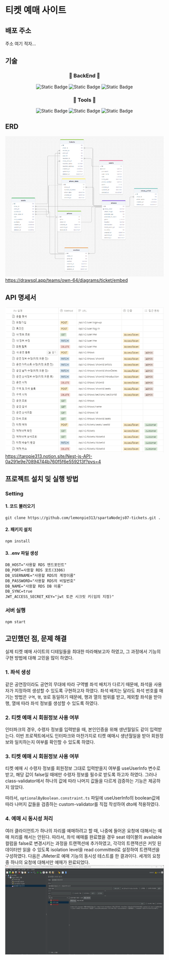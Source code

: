 # 티켓 예매 사이트
## 배포 주소
주소 여기 적자...

## 기술
<h3 align="center">🍋 BackEnd 🍋</h3>
<div align="center">
<img alt="Static Badge" src="https://img.shields.io/badge/-Typescript-%233178C6?style=flat-square&logo=typescript&logoColor=white">
<img alt="Static Badge" src="https://img.shields.io/badge/-Nest.js-%23E0234E?style=flat-square&logo=nestjs&logoColor=white">
<img alt="Static Badge" src="https://img.shields.io/badge/-typeORM-%23FE0803?style=flat-square&logo=typeorm&logoColor=white">
</div>

<h3 align="center">🍋 Tools 🍋</h3>
<div align="center">
<img alt="Static Badge" src="https://img.shields.io/badge/-Git-%23F05032?style=flat-square&logo=git&logoColor=white">
<img alt="Static Badge" src="https://img.shields.io/badge/-Github-%23181717?style=flat-square&logo=github&logoColor=white">
<img alt="Static Badge" src="https://img.shields.io/badge/-Vscode-%23007ACC?style=flat-square&logo=visualstudiocode&logoColor=white">
</div>

## ERD
![ex_screenshot](./erd.png)
https://drawsql.app/teams/own-64/diagrams/ticket/embed


## API 명세서
![ex_screenshot](./api.png)
https://taropie313.notion.site/Nest-js-API-0a291e9e70894744b760f5f6e559213f?pvs=4

## 프로젝트 설치 및 실행 방법
### Setting
#### 1. 코드 불러오기
```
git clone https://github.com/lemonpie313/spartaNodejs07-tickets.git .
```

#### 2. 패키지 설치
```
npm install
```

#### 3. .env 파일 생성
```
DB_HOST="사용할 RDS 엔드포인트"
DB_PORT=사용할 RDS 포트(3306)
DB_USERNAME="사용할 RDS의 계정이름"
DB_PASSWORD="사용할 RDS의 비밀번호"
DB_NAME="사용할 RDS DB 이름"
DB_SYNC=true
JWT_ACCESS_SECRET_KEY="jwt 토큰 시크릿 키(임의 지정)"
```

### 서버 실행
```
npm start
```

## 고민했던 점, 문제 해결
실제 티켓 예매 사이트의 디테일들을 최대한 따라해보고자 하였고, 그 과정에서 기능의 구현 방법에 대해 고민을 많이 하였다.

### 1. 좌석 생성
같은 공연장이라도 공연의 무대에 따라 구역별 좌석 배치가 다르기 때문에, 좌석을 사용자가 지정하여 생성할 수 있도록 구현하고자 하였다. 좌석 배치는 달라도 좌석 번호를 매기는 방법은 ```구역```, ```행```, ```열```로 동일하기 때문에, 행과 열의 범위를 받고, 제외할 좌석을 받아 행, 열에 따라 좌석 정보를 생성할 수 있도록 하였다.

### 2. 티켓 예매 시 회원정보 사용 여부
인터파크의 경우, 수령자 정보를 입력받을 때, 본인인증을 위해 생년월일도 같이 입력받는다. 이번 프로젝트에서도 인터파크와 마찬가지로 티켓 예매시 생년월일을 받아 회원정보와 일치하는지 여부를 확인할 수 있도록 하였다.


### 3. 티켓 예매 시 회원정보 사용 여부
티켓 예매 시 수령자 정보를 회원정보 그대로 입력받을지 여부를 useUserInfo 변수로 받고, 해당 값이 false일 때에만 수령자 정보를 필수로 받도록 하고자 하였다. 그러나 class-validator에서 하나의 값에 따라 나머지 값들을 다르게 검증하는 기능은 제공하지 않았다.

따라서, ```optionalByBoolean.constraint.ts``` 파일에 useUserInfo의 boolean값에 따라 나머지 값들을 검증하는 custom-validator를 직접 작성하여 dto에 적용하였다.

### 4. 예매 시 동시성 처리
여러 클라이언트가 하나의 자리를 예매하려고 할 때, 나중에 들어온 요청에 대해서는 예매 처리를 해서는 안된다. 따라서, 좌석 예매를 완료했을 경우 seat 테이블의 available 컬럼을 false로 변경시키는 과정을 트랜잭션에 추가하였고, 각각의 트랜잭션은 커밋 된 데이터만 읽을 수 있도록 isolation level을 read committed로 설정하여 트랜잭션을 구성하였다.
다음은 JMeter로 예매 기능의 동시성 테스트를 한 결과이다. 세개의 요청 중 하나의 요청에 대해서만 예매가 완료되었다.
![ex_screenshot](test.png)
